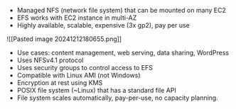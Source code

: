 
- Managed NFS (network file system) that can be mounted on many EC2
- EFS works with EC2 instance in multi-AZ
- Highly available, scalable, expensive (3x gp2), pay per use

![[Pasted image 20241212180655.png]]

- Use cases: content management, web serving, data sharing, WordPress
- Uses NFSv4.1 protocol
- Uses security groups to control access to EFS
- Compatible with Linux AMI (not Windows)
- Encryption at rest using KMS
- POSIX file system (~Linux) that has a standard file API
- File system scales automatically, pay-per-use, no capacity planning.